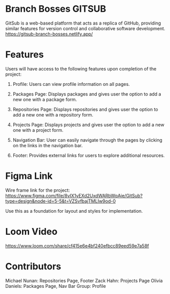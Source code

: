 # Branch Bosses GITSUB 
GitSub is a web-based platform that acts as a replica of GitHub, providing similar features for version control and collaborative software development.
https://gitsub-branch-bosses.netlify.app/

# Features 
Users will have access to the following features upon completion of the project:

1. Profile: Users can view profile information on all pages.

2. Packages Page: Displays packages and gives user the option to add a new one with a package form. 

3. Repositories Page: Displays repositories and gives user the option to add a new one with a repository form.

4. Projects Page: Displays projects and gives user the option to add a new one with a project form.

5. Navigation Bar: User can easily navigate through the pages by clicking on the links in the navigation bar. 

6. Footer: Provides external links for users to explore additional resources.

# Figma Link
Wire frame link for the project:
https://www.figma.com/file/8vIX1yEXd2UxdWARbWqAje/GitSub?type=design&node-id=5-5&t=VZSvfbajTMLIw9od-0

Use this as a foundation for layout and styles for implementation. 

# Loom Video
https://www.loom.com/share/cf415e6e4bf240efbcc89eed59e7a58f


# Contributors 
Michael Nunan: Repositories Page, Footer
Zack Hahn: Projects Page
Olivia Daniels: Packages Page, Nav Bar
Group: Profile 
